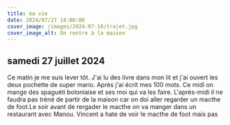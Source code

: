 ```yaml
---
title: ma vie
date: 2024/07/27 14:00:00
cover_image: /images/2024-07-10/trajet.jpg
cover_image_alt: On rentre à la maison
---
```

## samedi 27 juillet 2024 
Ce matin je me suis lever tôt.
J'ai lu des livre dans mon lit et j'ai ouvert les deux pochette de super mario.
Après j'ai écrit mes 100 mots.
Ce midi on mange des spaguéti boloniaise et ses moi qui va les faire.
L'aprés-midi il ne faudra pas tréné de partir de la maison car on doi aller regarder un macthe de foot.Le soir avant de rergader le macthe  on va manger dans un restaurant avec Manou.
Vincent a hate de voir  le macthe de foot mais pas 
 